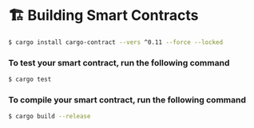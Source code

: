 # 🏗️ Building Smart Contracts

```bash
$ cargo install cargo-contract --vers ^0.11 --force --locked
```

### To test your smart contract, run the following command

```bash
$ cargo test
```

### To compile your smart contract, run the following command

```bash
$ cargo build --release
```

### 

